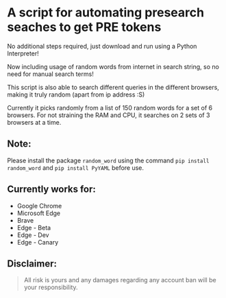 # A script for automating presearch seaches to get PRE tokens

No additional steps required, just download and run using a Python Interpreter!

Now including usage of random words from internet in search string, so no need for manual search terms!

This script is also able to search different queries in the different browsers, making it truly random (apart from ip address :S)

Currently it picks randomly from a list of 150 random words for a set of 6 browsers. For not straining the RAM and CPU, it searches on 2 sets of 3 browsers at a time.

## Note:
Please install the package ```random_word``` using the command ```pip install random_word``` and ```pip install PyYAML``` before use.

## Currently works for: 
* Google Chrome
* Microsoft Edge
* Brave
* Edge - Beta
* Edge - Dev
* Edge - Canary


## Disclaimer: 
> All risk is yours and any damages regarding any account ban will be your responsibility.
